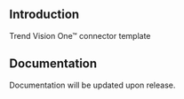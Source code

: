 ## Introduction

Trend Vision One™ connector template

## Documentation

Documentation will be updated upon release.